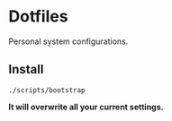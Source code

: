 # Dotfiles

Personal system configurations.

## Install

    ./scripts/bootstrap

**It will overwrite all your current settings.**
